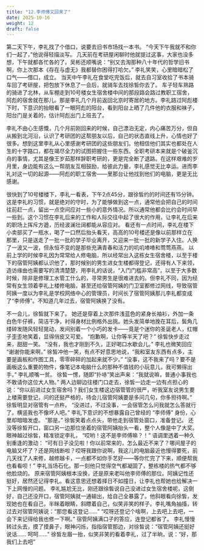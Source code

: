 ```yaml
---
title: "12.李师傅又回来了"
date: 2025-10-16
weight: 12
draft: false
---
```


第二天下午，李礼找了个借口，说要去旧书市场找一本书。
“今天下午我就不和你们一起了，”他说得轻描淡写。
几天前在考研屋闲聊时他就提过这事，大家也没多想，下午就都各忙各的了。吴彬还顺嘴说：“别又去淘那种八十年代的哲学旧书啊，你上次那本《存在与虚无》我都替你困得打哈欠。”
李礼笑笑，心里暗暗松了口气——借口，成立。
当天中午李礼在食堂吃完饭后，就去自习室收拾了书本骑车回了考研屋，把包放下休息了一会后，就骑车去找徐皙你去了。
车子轻车熟路的骑进了北林，从车棚走到10号楼女生宿舍楼中间的那段路会路过教职工宿舍，阿彪的宿舍就在那儿。那是李礼几个月前返回北京时寄居的地方。李礼路过阿彪楼下时，下意识的抬眼看了一眼阿彪的阳台，看到阳台上晒了几件他的衣服和袜子，阳台门是关着的，估计阿彪出门上班去了。 

李礼不由心生感慨，几个月前刚回来的时候，自己漂泊无定，内心痛苦万分，但自从搬到北河沿，认识了考研团的这帮朋友以后，自己的状态直线上升，心情也好了很多。想到这里李礼从心里感谢考研团的这些朋友们。他相信他们其实也都处在人生的十字路口，都在竭尽全力的试图把握住一些东西。全职考研本来就是个破釜沉舟的事情，尤其是像王岁茹那样辞职考研的，更是完全断了退路。在这样艰难的岁月里，身边能有这么一帮朋友互相鼓励，给彼此力量，李礼感觉无比幸运。进而李礼对这一切的起源——阿彪的职工宿舍——里那台让他找到他们的电脑，更是无比感谢。 

很快到了10号楼楼下，李礼一看表，下午2点45分，跟徐皙约的时间还有15分钟。这是李礼的习惯，就是绝对的守时，为了能够做到这一点，通常他会把自己的时间往前赶一点，留出一点空间应对一些小的意外情况。所以通常他都会比约会时间早一些到。这个习惯在李礼后来的工作和人际交往中起了很大的作用，让李礼在后来的职场上挥斥方遒，历经波澜壮阔都能从容应对。 
看还有一点时间，李礼在楼下小卖部买了一瓶水，喝了一口然后抬头看天，高高的10号楼还是像以前那样立在那里，只是送走了一批一批的学子毕业离开，又迎来一批一批的新学子入住。人换了一波又一波，但永恒不变的是那些充满青春和活力的叽叽喳喳和莺莺燕燕。
以前上学的时候李礼因为常常给人修电脑，所以经常出入这栋女生宿舍楼，以至于楼下的宿管阿姨都认识他了，那时候别的男生进女生楼都得登记，还得有人下来领，造访缘由也需要写的清清楚楚，用李礼的话说，“入门门槛非常高”，以至于大多数时候，除非是修理工水管工什么的，寻常男生是很难进去的。但李礼不同，因为经常有女生领着李礼上楼修电脑，甚至还给宿管阿姨的门卫室都修过网线，导致宿管阿姨一度以为李礼是学校网络中心的管理员，时间长了宿管阿姨那儿李礼都变成了“李师傅”。不知道几年过去，宿管阿姨换了没有。

不一会儿，徐皙就下来了。
她还是穿着上次那件浅蓝色的紧身长袖衫，外加一条白色牛仔裤，简洁干净，衬得身材比例格外出挑。她头发简单地挽在耳后，鬓角几缕碎发随风轻轻晃动，发间别着一个小巧的发卡——竟是个迷你的圣诞老人，红帽子歪歪地笑着，显得俏皮又可爱。
“抱歉啊，让你等半天了吧？” 徐皙快步走过来，甜甜一笑。
“没有，我也才刚到不久，正好喝口水歇会儿。” 李礼也微笑回应
“谢谢你能来啊，” 徐皙冲他一笑，有点不好意思地说，“我和室友东西有点多，主要是画板和作图工具，零零碎碎的加起来就不少。”
“没事，这不我来了吗？要不是画板这么重要的物件，像笔记本电脑什么的那种不值钱的小玩意儿，我可懒得出手。” 李礼顺嘴一贫。
徐皙一愣，随即“扑哧”笑出声来：“我就说嘛，普通小事我也不敢请你这位大人物。”
两人边聊边往楼门口走去，徐皙一边走一边有点担心的说：“你以前进过女生宿舍吗？我们女生楼这边宿管管的很严，听我室友说男生要上楼需要登记，问的还挺严格的，待会儿宿管阿姨要是多问几句，你多担待啊。” 徐皙明显对宿管有一点杵。
“没进过，不过没事，一会宿管怎么问我就怎么答就行了。横竖我也不像坏人吧。” 李礼下意识的不想暴露自己曾经的 “李师傅” 身份，心里却暗暗发虚。
“那是。” 徐皙笑着点点头，带他走到宿管处窗口，准备登记。
还没等徐皙开口，窗口另一边那位坐着的宿管阿姨抬头一看，整个人像是中了大奖。眼神越过徐皙，精准锁定李礼，
“哎哟！这不是李师傅嘛？！”
语调里透着一种久别重逢的激动：
“可有日子没见啦！你以前常来的，怎么最近不来了？哪间屋子的电脑又坏了？还是网线断啦？哎呀我跟你说啊，我这儿的电脑最近也慢得要死，前几天找了人来修，越修越卡，一点都不如你手艺好——等你忙完了下来，顺便帮我也看看呗！”
李礼当场石化。那一刻他只觉得空气都凝固了，整栋楼的热气都不够他脸烧的。
原来宿管阿姨根本没换，还是原来老叫他李师傅的那位。阿姨记性还挺好，居然还记得李礼。看这意思还想着择日不如撞日，让李礼也帮她也给解决一下上网慢的问题。
李礼尴尬无比，刚还跟徐皙说自己没进过女生宿舍楼呢，这倒好，自己还没开口，宿管阿姨就一通输出，给自己全暴露了。他斜眼看向徐皙，发现她也在看自己，半眯着眼睛，斜瞟着自己，似笑非笑的样子。李礼嘴角抽搐，转过去对宿管阿姨说：“那您看这登记……”
“哎呀还登记个啥啊，上去吧上去吧，一会下来记得给我也修一下啊。” 宿管阿姨满口子的答应，连登记都省了。
李礼慢慢转过头去，摸了摸鼻子，眼神闪烁，指指宿管那边，对徐皙说：“宿管阿姨还挺好说话…… 呵呵……”
徐皙左眉一抬，似笑非笑的看着李礼，过了半晌，说：“好，那我们上去吧”